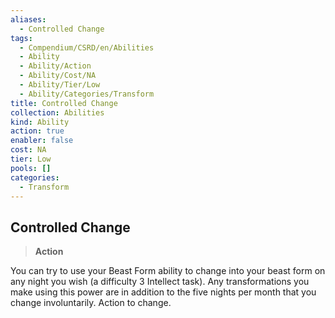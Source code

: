 ```yaml
---
aliases:
  - Controlled Change
tags:
  - Compendium/CSRD/en/Abilities
  - Ability
  - Ability/Action
  - Ability/Cost/NA
  - Ability/Tier/Low
  - Ability/Categories/Transform
title: Controlled Change
collection: Abilities
kind: Ability
action: true
enabler: false
cost: NA
tier: Low
pools: []
categories:
  - Transform
---
```

## Controlled Change    
>**Action**  
    
You can try to use your Beast Form ability to change into your beast form on any night you wish (a difficulty 3 Intellect task). Any transformations you make using this power are in addition to the five nights per month that you change involuntarily. Action to change.